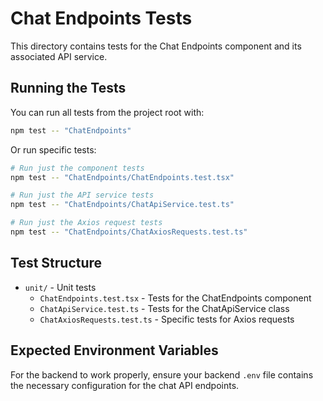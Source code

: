 # Chat Endpoints Tests

This directory contains tests for the Chat Endpoints component and its associated API service.

## Running the Tests

You can run all tests from the project root with:

```bash
npm test -- "ChatEndpoints"
```

Or run specific tests:

```bash
# Run just the component tests
npm test -- "ChatEndpoints/ChatEndpoints.test.tsx"

# Run just the API service tests
npm test -- "ChatEndpoints/ChatApiService.test.ts"

# Run just the Axios request tests
npm test -- "ChatEndpoints/ChatAxiosRequests.test.ts"
```

## Test Structure

- `unit/` - Unit tests
  - `ChatEndpoints.test.tsx` - Tests for the ChatEndpoints component
  - `ChatApiService.test.ts` - Tests for the ChatApiService class
  - `ChatAxiosRequests.test.ts` - Specific tests for Axios requests

## Expected Environment Variables

For the backend to work properly, ensure your backend `.env` file contains the necessary configuration for the chat API endpoints. 